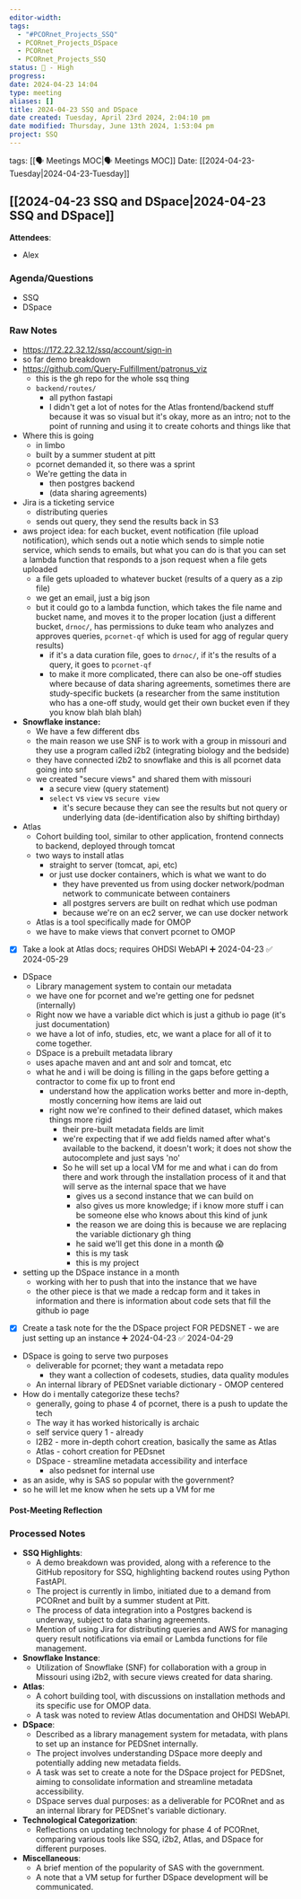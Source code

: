 ```yaml
---
editor-width: 
tags:
  - "#PCORnet_Projects_SSQ"
  - PCORnet_Projects_DSpace
  - PCORnet
  - PCORnet_Projects_SSQ
status: 🚨 - High
progress: 
date: 2024-04-23 14:04
type: meeting
aliases: []
title: 2024-04-23 SSQ and DSpace
date created: Tuesday, April 23rd 2024, 2:04:10 pm
date modified: Thursday, June 13th 2024, 1:53:04 pm
project: SSQ
---
```


tags: [[🗣 Meetings MOC|🗣 Meetings MOC]]
Date: [[2024-04-23-Tuesday|2024-04-23-Tuesday]]

## [[2024-04-23 SSQ and DSpace|2024-04-23 SSQ and DSpace]]

**Attendees**:
- Alex

### Agenda/Questions

- SSQ
- DSpace

### Raw Notes

- <https://172.22.32.12/ssq/account/sign-in>
- so far demo breakdown
- <https://github.com/Query-Fulfillment/patronus_viz>
	- this is the gh repo for the whole ssq thing
	- `backend/routes/`
		- all python fastapi
		- I didn't get a lot of notes for the Atlas frontend/backend stuff because it was so visual but it's okay, more as an intro; not to the point of running and using it to create cohorts and things like that
- Where this is going
	- in limbo
	- built by a summer student at pitt
	- pcornet demanded it, so there was a sprint
	- We're getting the data in
		- then postgres backend
		- (data sharing agreements)
- Jira is a ticketing service
	- distributing queries
	- sends out query, they send the results back in S3
- aws project idea: for each bucket, event notification (file upload notification), which sends out a notie which sends to simple notie service, which sends to emails, but what you can do is that you can set a lambda function that responds to a json request when a file gets uploaded
	- a file gets uploaded to whatever bucket (results of a query as a zip file)
	- we get an email, just a big json
	- but it could go to a lambda function, which takes the file name and bucket name, and moves it to the proper location (just a different bucket, `drnoc/`, has permissions to duke team who analyzes and approves queries, `pcornet-qf` which is used for agg of regular query results)
		- if it's a data curation file, goes to `drnoc/`, if it's the results of a query, it goes to `pcornet-qf`
		- to make it more complicated, there can also be one-off studies where because of data sharing agreements, sometimes there are study-specific buckets (a researcher from the same institution who has a one-off study, would get their own bucket even if they you know blah blah blah)
- **Snowflake instance:**
	- We have a few different dbs
	- the main reason we use SNF is to work with a group in missouri and they use a program called i2b2 (integrating biology and the bedside)
	- they have connected i2b2 to snowflake and this is all pcornet data going into snf
	- we created "secure views" and shared them with missouri
		- a secure view (query statement)
		- `select` vs `view` vs `secure view`
			- it's secure because they can see the results but not query or underlying data (de-identification also by shifting birthday)
- Atlas
	- Cohort building tool, similar to other application, frontend connects to backend, deployed through tomcat
	- two ways to install atlas
		- straight to server (tomcat, api, etc)
		- or just use docker containers, which is what we want to do
			- they have prevented us from using docker network/podman network to communicate between containers
			- all postgres servers are built on redhat which use podman
			- because we're on an ec2 server, we can use docker network
	- Atlas is a tool specifically made for OMOP
	- we have to make views that convert pcornet to OMOP

- [x] Take a look at Atlas docs; requires OHDSI WebAPI ➕ 2024-04-23 ✅ 2024-05-29

- DSpace
	- Library management system to contain our metadata
	- we have one for pcornet and we're getting one for pedsnet (internally)
	- Right now we have a variable dict which is just a github io page (it's just documentation)
	- we have a lot of info, studies, etc, we want a place for all of it to come together.
	- DSpace is a prebuilt metadata library
	- uses apache maven and ant and solr and tomcat, etc
	- what he and i will be doing is filling in the gaps before getting a contractor to come fix up to front end
		- understand how the application works better and more in-depth, mostly concerning how items are laid out
		- right now we're confined to their defined dataset, which makes things more rigid
			- their pre-built metadata fields are limit
			- we're expecting that if we add fields named after what's available to the backend, it doesn't work; it does not show the autocomplete and just says 'no'
			- So he will set up a local VM for me and what i can do from there and work through the installation process of it and that will serve as the internal space that we have
				- gives us a second instance that we can build on
				- also gives us more knowledge; if i know more stuff i can be someone else who knows about this kind of junk
				- the reason we are doing this is because we are replacing the variable dictionary gh thing
				- he said we'll get this done in a month 😱
				- this is my task
				- this is my project
- setting up the DSpace instance in a month
	- working with her to push that into the instance that we have
	- the other piece is that we made a redcap form and it takes in information and there is information about code sets that fill the github io page

- [x] Create a task note for the the DSpace project FOR PEDSNET - we are just setting up an instance ➕ 2024-04-23 ✅ 2024-04-29

- DSpace is going to serve two purposes
	- deliverable for pcornet; they want a metadata repo
		- they want a collection of codesets, studies, data quality modules
	- An internal library of PEDSnet variable dictionary - OMOP centered
- How do i mentally categorize these techs?
	- generally, going to phase 4 of pcornet, there is a push to update the tech
	- The way it has worked historically is archaic
	- self service query 1 - already
	- I2B2 - more in-depth cohort creation, basically the same as Atlas
	- Atlas - cohort creation for PEDsnet
	- DSpace - streamline metadata accessibility and interface
		- also pedsnet for internal use
- as an aside, why is SAS so popular with the government?
- so he will let me know when he sets up a VM for me

#### Post-Meeting Reflection

### Processed Notes

- **SSQ Highlights**:
    - A demo breakdown was provided, along with a reference to the GitHub repository for SSQ, highlighting backend routes using Python FastAPI.
    - The project is currently in limbo, initiated due to a demand from PCORnet and built by a summer student at Pitt.
    - The process of data integration into a Postgres backend is underway, subject to data sharing agreements.
    - Mention of using Jira for distributing queries and AWS for managing query result notifications via email or Lambda functions for file management.
- **Snowflake Instance**:
    - Utilization of Snowflake (SNF) for collaboration with a group in Missouri using i2b2, with secure views created for data sharing.
- **Atlas**:
    - A cohort building tool, with discussions on installation methods and its specific use for OMOP data.
    - A task was noted to review Atlas documentation and OHDSI WebAPI.
- **DSpace**:
    - Described as a library management system for metadata, with plans to set up an instance for PEDSnet internally.
    - The project involves understanding DSpace more deeply and potentially adding new metadata fields.
    - A task was set to create a note for the DSpace project for PEDSnet, aiming to consolidate information and streamline metadata accessibility.
    - DSpace serves dual purposes: as a deliverable for PCORnet and as an internal library for PEDSnet's variable dictionary.
- **Technological Categorization**:
    - Reflections on updating technology for phase 4 of PCORnet, comparing various tools like SSQ, i2b2, Atlas, and DSpace for different purposes.
- **Miscellaneous**:
    - A brief mention of the popularity of SAS with the government.
    - A note that a VM setup for further DSpace development will be communicated.